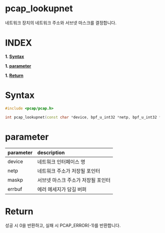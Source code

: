 # pcap_lookupnet

네트워크 장치의 네트워크 주소와 서브넷 마스크를 결정합니다.

# **INDEX**

**1. [Syntax](#Syntax)**

**1. [parameter](#parameter)**

**1. [Return](#Return)**


# **Syntax**

```c++
#include <pcap/pcap.h>

int pcap_lookupnet(const char *device, bpf_u_int32 *netp, bpf_u_int32 *maskp, char *errbuf);
```

# **parameter**

| parameter | description |
| :---      | :--- |
| device    | 네트워크 인터페이스 명 |
| netp      | 네트워크 주소가 저장될 포인터 |
| maskp     | 서브넷 마스크 주소가 저장될 포인터 |
| errbuf    | 에러 메세지가 담길 버퍼 |

# **Return**

성공 시 0을 반환하고, 실패 시 PCAP_ERROR(-1)를 반환합니다.